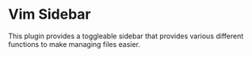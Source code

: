 # Vim Sidebar
This plugin provides a toggleable sidebar that provides various different functions to make managing files easier.
